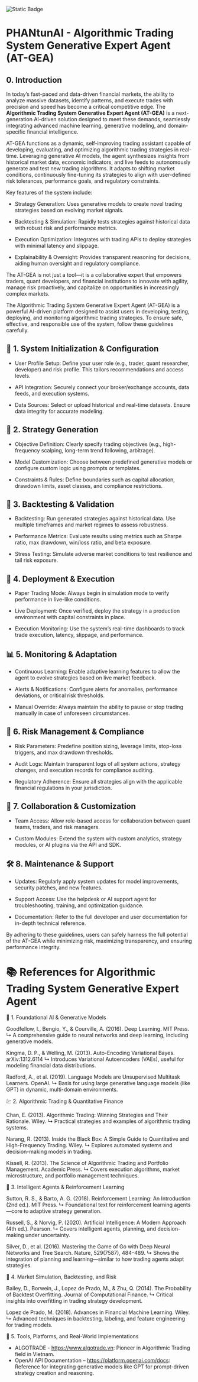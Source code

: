 ![Static Badge](https://img.shields.io/badge/PLUTUS-Incubator_%F0%9F%A5%9A-darkgreen)

# PHANtunAI - Algorithmic Trading System Generative Expert Agent (AT-GEA)

## 0. Introduction
In today’s fast-paced and data-driven financial markets, the ability to analyze massive datasets, identify patterns, and execute trades with precision and speed has become a critical competitive edge. The **Algorithmic Trading System Generative Expert Agent (AT-GEA)** is a next-generation AI-driven solution designed to meet these demands, seamlessly integrating advanced machine learning, generative modeling, and domain-specific financial intelligence.

AT-GEA functions as a dynamic, self-improving trading assistant capable of developing, evaluating, and optimizing algorithmic trading strategies in real-time. Leveraging generative AI models, the agent synthesizes insights from historical market data, economic indicators, and live feeds to autonomously generate and test new trading algorithms. It adapts to shifting market conditions, continuously fine-tuning its strategies to align with user-defined risk tolerances, performance goals, and regulatory constraints.

Key features of the system include:

- Strategy Generation: Uses generative models to create novel trading strategies based on evolving market signals.

- Backtesting & Simulation: Rapidly tests strategies against historical data with robust risk and performance metrics.

- Execution Optimization: Integrates with trading APIs to deploy strategies with minimal latency and slippage.

- Explainability & Oversight: Provides transparent reasoning for decisions, aiding human oversight and regulatory compliance.

The AT-GEA is not just a tool—it is a collaborative expert that empowers traders, quant developers, and financial institutions to innovate with agility, manage risk proactively, and capitalize on opportunities in increasingly complex markets.

The Algorithmic Trading System Generative Expert Agent (AT-GEA) is a powerful AI-driven platform designed to assist users in developing, testing, deploying, and monitoring algorithmic trading strategies. To ensure safe, effective, and responsible use of the system, follow these guidelines carefully.

## 🔧 1. System Initialization & Configuration
- User Profile Setup: Define your user role (e.g., trader, quant researcher, developer) and risk profile. This tailors recommendations and access levels.

- API Integration: Securely connect your broker/exchange accounts, data feeds, and execution systems.

- Data Sources: Select or upload historical and real-time datasets. Ensure data integrity for accurate modeling.

## 🧠 2. Strategy Generation
- Objective Definition: Clearly specify trading objectives (e.g., high-frequency scalping, long-term trend following, arbitrage).

- Model Customization: Choose between predefined generative models or configure custom logic using prompts or templates.

- Constraints & Rules: Define boundaries such as capital allocation, drawdown limits, asset classes, and compliance restrictions.

## 🔬 3. Backtesting & Validation
- Backtesting: Run generated strategies against historical data. Use multiple timeframes and market regimes to assess robustness.

- Performance Metrics: Evaluate results using metrics such as Sharpe ratio, max drawdown, win/loss ratio, and beta exposure.

- Stress Testing: Simulate adverse market conditions to test resilience and tail risk exposure.

## 🚀 4. Deployment & Execution
- Paper Trading Mode: Always begin in simulation mode to verify performance in live-like conditions.

- Live Deployment: Once verified, deploy the strategy in a production environment with capital constraints in place.

- Execution Monitoring: Use the system’s real-time dashboards to track trade execution, latency, slippage, and performance.

## 📊 5. Monitoring & Adaptation
- Continuous Learning: Enable adaptive learning features to allow the agent to evolve strategies based on live market feedback.

- Alerts & Notifications: Configure alerts for anomalies, performance deviations, or critical risk thresholds.

- Manual Override: Always maintain the ability to pause or stop trading manually in case of unforeseen circumstances.

## 🔐 6. Risk Management & Compliance
- Risk Parameters: Predefine position sizing, leverage limits, stop-loss triggers, and max drawdown thresholds.

- Audit Logs: Maintain transparent logs of all system actions, strategy changes, and execution records for compliance auditing.

- Regulatory Adherence: Ensure all strategies align with the applicable financial regulations in your jurisdiction.

## 🧩 7. Collaboration & Customization
- Team Access: Allow role-based access for collaboration between quant teams, traders, and risk managers.

- Custom Modules: Extend the system with custom analytics, strategy modules, or AI plugins via the API and SDK.

## 🛠️ 8. Maintenance & Support
- Updates: Regularly apply system updates for model improvements, security patches, and new features.

- Support Access: Use the helpdesk or AI support agent for troubleshooting, training, and optimization guidance.

- Documentation: Refer to the full developer and user documentation for in-depth technical reference.

By adhering to these guidelines, users can safely harness the full potential of the AT-GEA while minimizing risk, maximizing transparency, and ensuring performance integrity.

# 📚 References for Algorithmic Trading System Generative Expert Agent
🧠 1. Foundational AI & Generative Models

Goodfellow, I., Bengio, Y., & Courville, A. (2016). Deep Learning. MIT Press.
↳ A comprehensive guide to neural networks and deep learning, including generative models.

Kingma, D. P., & Welling, M. (2013). Auto-Encoding Variational Bayes. arXiv:1312.6114
↳ Introduces Variational Autoencoders (VAEs), useful for modeling financial data distributions.

Radford, A., et al. (2019). Language Models are Unsupervised Multitask Learners. OpenAI.
↳ Basis for using large generative language models (like GPT) in dynamic, multi-domain environments.

💹 2. Algorithmic Trading & Quantitative Finance

Chan, E. (2013). Algorithmic Trading: Winning Strategies and Their Rationale. Wiley.
↳ Practical strategies and examples of algorithmic trading systems.

Narang, R. (2013). Inside the Black Box: A Simple Guide to Quantitative and High-Frequency Trading. Wiley.
↳ Explores automated systems and decision-making models in trading.

Kissell, R. (2013). The Science of Algorithmic Trading and Portfolio Management. Academic Press.
↳ Covers execution algorithms, market microstructure, and portfolio management techniques.

🧠 3. Intelligent Agents & Reinforcement Learning

Sutton, R. S., & Barto, A. G. (2018). Reinforcement Learning: An Introduction (2nd ed.). MIT Press.
↳ Foundational text for reinforcement learning agents—core to adaptive strategy generation.

Russell, S., & Norvig, P. (2020). Artificial Intelligence: A Modern Approach (4th ed.). Pearson.
↳ Covers intelligent agents, planning, and decision-making under uncertainty.

Silver, D., et al. (2016). Mastering the Game of Go with Deep Neural Networks and Tree Search. Nature, 529(7587), 484–489.
↳ Shows the integration of planning and learning—similar to how trading agents adapt strategies.

🧮 4. Market Simulation, Backtesting, and Risk

Bailey, D., Borwein, J., Lopez de Prado, M., & Zhu, Q. (2014). The Probability of Backtest Overfitting. Journal of Computational Finance.
↳ Critical insights into overfitting in trading strategy development.

Lopez de Prado, M. (2018). Advances in Financial Machine Learning. Wiley.
↳ Advanced techniques in backtesting, labeling, and feature engineering for trading models.

🧰 5. Tools, Platforms, and Real-World Implementations
- ALGOTRADE - https://www.algotrade.vn: Pioneer in Algorithmic Trading field in Vietnam.
- OpenAI API Documentation – https://platform.openai.com/docs: Reference for integrating generative models like GPT for prompt-driven strategy creation and reasoning.
